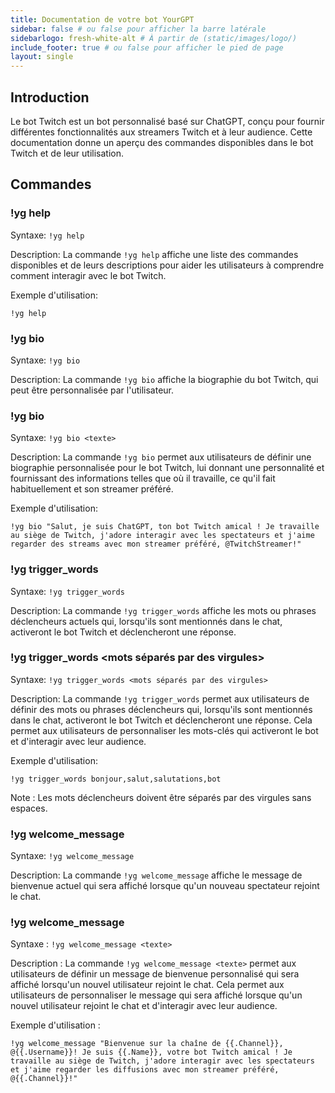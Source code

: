 ```yaml
---
title: Documentation de votre bot YourGPT
sidebar: false # ou false pour afficher la barre latérale
sidebarlogo: fresh-white-alt # À partir de (static/images/logo/)
include_footer: true # ou false pour afficher le pied de page
layout: single
---
```

## Introduction
Le bot Twitch est un bot personnalisé basé sur ChatGPT, conçu pour fournir différentes fonctionnalités aux streamers Twitch et à leur audience. Cette documentation donne un aperçu des commandes disponibles dans le bot Twitch et de leur utilisation.

## Commandes

### !yg help
Syntaxe: `!yg help`

Description: La commande `!yg help` affiche une liste des commandes disponibles et de leurs descriptions pour aider les utilisateurs à comprendre comment interagir avec le bot Twitch.

Exemple d'utilisation:
```
!yg help
```

### !yg bio
Syntaxe: `!yg bio`

Description: La commande `!yg bio` affiche la biographie du bot Twitch, qui peut être personnalisée par l'utilisateur.

### !yg bio <texte>
Syntaxe: `!yg bio <texte>`

Description: La commande `!yg bio` permet aux utilisateurs de définir une biographie personnalisée pour le bot Twitch, lui donnant une personnalité et fournissant des informations telles que où il travaille, ce qu'il fait habituellement et son streamer préféré.

Exemple d'utilisation:
```
!yg bio "Salut, je suis ChatGPT, ton bot Twitch amical ! Je travaille au siège de Twitch, j'adore interagir avec les spectateurs et j'aime regarder des streams avec mon streamer préféré, @TwitchStreamer!"
```

### !yg trigger_words
Syntaxe: `!yg trigger_words `

Description: La commande `!yg trigger_words` affiche les mots ou phrases déclencheurs actuels qui, lorsqu'ils sont mentionnés dans le chat, activeront le bot Twitch et déclencheront une réponse.

### !yg trigger_words <mots séparés par des virgules>
Syntaxe: `!yg trigger_words <mots séparés par des virgules>`

Description: La commande `!yg trigger_words` permet aux utilisateurs de définir des mots ou phrases déclencheurs qui, lorsqu'ils sont mentionnés dans le chat, activeront le bot Twitch et déclencheront une réponse. Cela permet aux utilisateurs de personnaliser les mots-clés qui activeront le bot et d'interagir avec leur audience.

Exemple d'utilisation:
```
!yg trigger_words bonjour,salut,salutations,bot
```

Note : Les mots déclencheurs doivent être séparés par des virgules sans espaces.

### !yg welcome_message
Syntaxe: `!yg welcome_message `

Description: La commande `!yg welcome_message` affiche le message de bienvenue actuel qui sera affiché lorsque qu'un nouveau spectateur rejoint le chat.


### !yg welcome_message <texte>
Syntaxe : `!yg welcome_message <texte>`

Description : La commande `!yg welcome_message <texte>` permet aux utilisateurs de définir un message de bienvenue personnalisé qui sera affiché lorsqu'un nouvel utilisateur rejoint le chat. Cela permet aux utilisateurs de personnaliser le message qui sera affiché lorsque qu'un nouvel utilisateur rejoint le chat et d'interagir avec leur audience.

Exemple d'utilisation :
```
!yg welcome_message "Bienvenue sur la chaîne de {{.Channel}}, @{{.Username}}! Je suis {{.Name}}, votre bot Twitch amical ! Je travaille au siège de Twitch, j'adore interagir avec les spectateurs et j'aime regarder les diffusions avec mon streamer préféré, @{{.Channel}}!"
```
